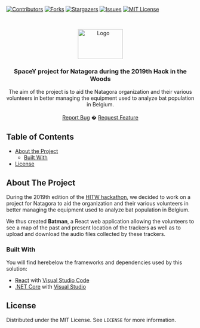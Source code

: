 <!-- 
	Huge thank you to this repository for their amazing README template!
	https://github.com/othneildrew/Best-README-Template/blob/master/README.md
-->

<!-- PROJECT SHIELDS -->
[![Contributors][contributors-shield]][contributors-url]
[![Forks][forks-shield]][forks-url]
[![Stargazers][stars-shield]][stars-url]
[![Issues][issues-shield]][issues-url]
[![MIT License][license-shield]][license-url]



<!-- PROJECT LOGO -->
<br />
<p align="center">
  <a href="https://github.com/wearespacey/batman">
    <img src="https://nsa40.casimages.com/img/2019/08/11/190811015143756586.jpg" alt="Logo" width="120" height="80">
  </a>

  <h3 align="center">SpaceY project for Natagora during the 2019th Hack in the Woods</h3>

  <p align="center">
    The aim of the project is to aid the Natagora organization and their various volunteers in better managing the equipment used to analyze bat population in Belgium.
    <br />
    <br />
    <a href="https://github.com/wearespacey/batman/issues">Report Bug</a>
    �
    <a href="https://github.com/wearespacey/batman/issues">Request Feature</a>
  </p>
</p>



<!-- TABLE OF CONTENTS -->
## Table of Contents

* [About the Project](#about-the-project)
  * [Built With](#built-with)
* [License](#license)


<!-- ABOUT THE PROJECT -->
## About The Project

During the 2019th edition of the [HITW hackathon](http://www.hackinthewoods.be/), we decided to work on a project for Natagora to aid the organization and their various volunteers in better managing the equipment used to analyze bat population in Belgium.

We thus created **Batman**, a React web application allowing the volunteers to see a map of the past and present location of the trackers as well as to upload and download the audio files collected by these trackers.

### Built With
You will find herebelow the frameworks and dependencies used by this solution:
* [React](https://reactjs.org/) with [Visual Studio Code](https://code.visualstudio.com/)
* [.NET Core](https://dotnet.microsoft.com/) with [Visual Studio](https://visualstudio.microsoft.com/)



<!-- LICENSE -->
## License

Distributed under the MIT License. See `LICENSE` for more information.




<!-- MARKDOWN LINKS & IMAGES -->
<!-- https://www.markdownguide.org/basic-syntax/#reference-style-links -->
[contributors-shield]: https://img.shields.io/github/contributors/wearespacey/batman?style=flat-square
[contributors-url]: https://github.com/wearespacey/batman/graphs/contributors
[forks-shield]: https://img.shields.io/github/forks/wearespacey/batman?style=flat-square
[forks-url]: https://github.com/wearespacey/batman/network/members
[stars-shield]: https://img.shields.io/github/stars/wearespacey/batman?style=flat-square
[stars-url]: https://github.com/wearespacey/batman/stargazers
[issues-shield]: https://img.shields.io/github/issues/wearespacey/batman?style=flat-square
[issues-url]: https://github.com/wearespacey/batman/issues
[license-shield]: https://img.shields.io/github/license/wearespacey/batman?style=flat-square
[license-url]: https://github.com/wearespacey/batman/blob/master/LICENSE
